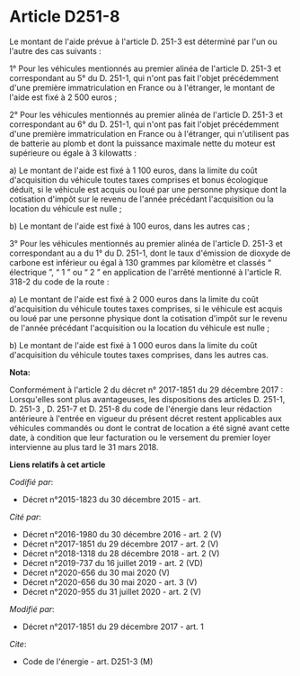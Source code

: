 # Article D251-8

Le montant de l'aide prévue à l'article D. 251-3 est déterminé par l'un ou l'autre des cas suivants :

1° Pour les véhicules mentionnés au premier alinéa de l'article D. 251-3 et correspondant au 5° du D. 251-1, qui n'ont pas
fait l'objet précédemment d'une première immatriculation en France ou à l'étranger, le montant de l'aide est fixé à 2 500
euros ;

2° Pour les véhicules mentionnés au premier alinéa de l'article D. 251-3 et correspondant au 6° du D. 251-1, qui n'ont pas
fait l'objet précédemment d'une première immatriculation en France ou à l'étranger, qui n'utilisent pas de batterie au plomb
et dont la puissance maximale nette du moteur est supérieure ou égale à 3 kilowatts :

a) Le montant de l'aide est fixé à 1 100 euros, dans la limite du coût d'acquisition du véhicule toutes taxes comprises et
bonus écologique déduit, si le véhicule est acquis ou loué par une personne physique dont la cotisation d'impôt sur le revenu
de l'année précédant l'acquisition ou la location du véhicule est nulle ;

b) Le montant de l'aide est fixé à 100 euros, dans les autres cas ;

3° Pour les véhicules mentionnés au premier alinéa de l'article D. 251-3 et correspondant au a du 1° du D. 251-1, dont le
taux d'émission de dioxyde de carbone est inférieur ou égal à 130 grammes par kilomètre et classés “ électrique ”, “ 1 ” ou “
2 ” en application de l'arrêté mentionné à l'article R. 318-2 du code de la route :

a) Le montant de l'aide est fixé à 2 000 euros dans la limite du coût d'acquisition du véhicule toutes taxes comprises, si le
véhicule est acquis ou loué par une personne physique dont la cotisation d'impôt sur le revenu de l'année précédant
l'acquisition ou la location du véhicule est nulle ;

b) Le montant de l'aide est fixé à 1 000 euros dans la limite du coût d'acquisition du véhicule toutes taxes comprises, dans
les autres cas.

**Nota:**

Conformément à l'article 2 du décret n° 2017-1851 du 29 décembre 2017 : Lorsqu'elles sont plus avantageuses, les dispositions
des articles D. 251-1, D. 251-3 , D. 251-7  et D. 251-8  du code de l'énergie dans leur rédaction antérieure à l'entrée en
vigueur du présent décret restent applicables aux véhicules commandés ou dont le contrat de location a été signé avant cette
date, à condition que leur facturation ou le versement du premier loyer intervienne au plus tard le 31 mars 2018.

**Liens relatifs à cet article**

_Codifié par_:

  - Décret n°2015-1823 du 30 décembre 2015 - art.

_Cité par_:

  - Décret n°2016-1980 du 30 décembre 2016 - art. 2 (V)
  - Décret n°2017-1851 du 29 décembre 2017 - art. 2 (V)
  - Décret n°2018-1318 du 28 décembre 2018 - art. 2 (V)
  - Décret n°2019-737 du 16 juillet 2019 - art. 2 (VD)
  - Décret n°2020-656 du 30 mai 2020 (V)
  - Décret n°2020-656 du 30 mai 2020 - art. 3 (V)
  - Décret n°2020-955 du 31 juillet 2020 - art. 2 (V)

_Modifié par_:

  - Décret n°2017-1851 du 29 décembre 2017 - art. 1

_Cite_:

  - Code de l'énergie - art. D251-3 (M)

